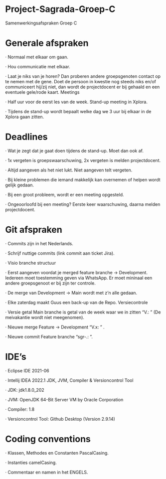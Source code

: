 # Project-Sagrada-Groep-C
Samenwerkingsafspraken Groep C

# Generale afspraken
·	Normaal met elkaar om gaan.

·	Hou communicatie met elkaar.

·	Laat je niks van je horen? Dan proberen andere groepsgenoten contact op te nemen met de gene. Doet de persoon in kwestie nog steeds niks en/of communiceert hij/zij niet, dan wordt de projectdocent er bij gehaald en een eventuele gele/rode kaart.
Meetings

·	Half uur voor de eerst les van de week. Stand-up meeting in Xplora.

·	Tijdens de stand-up wordt bepaalt welke dag we 3 uur bij elkaar in de Xplora gaan zitten.

# Deadlines
·	Wat je zegt dat je gaat doen tijdens de stand-up. Moet dan ook af.

·	1x vergeten is groepswaarschuwing, 2x vergeten is melden projectdocent.

·	Altijd aangeven als het niet lukt. Niet aangeven telt vergeten.

·	Bij kleine problemen die iemand makkelijk kan overnemen of helpen wordt gelijk gedaan.

·	Bij een groot probleem, wordt er een meeting opgesteld.

·	Ongeoorloofd bij een meeting? Eerste keer waarschuwing, daarna melden projectdocent. 

# Git afspraken
·	Commits zijn in het Nederlands.

·	Schrijf nuttige commits (link commit aan ticket Jira).

·	Visio branche structuur

·	Eerst aangeven voordat je merged feature branche -> Development. Iedereen moet toestemming geven via WhatsApp. Er moet mininaal een andere groepsgenoot er bij zijn ter controle.

·	De merge van Development -> Main wordt met z’n alle gedaan.  

·	Elke zaterdag maakt Guus een back-up van de Repo.
Versiecontrole

·	Versie getal Main branche is getal van de week waar we in zitten “V<weeknummer>.<hot fixes>: <beschrijving>” (De meivakantie wordt niet meegenomen).

·	Nieuwe merge Feature -> Development “V<weeknummer>.x: <beschrijving>” .

·	Nieuwe commit Feature branche “sgr-<ticketnummer>.<commit nummer>: <beschrijving>”.

# IDE’s
·	Eclipse IDE 2021-06

·	Intellij IDEA 2022.1
JDK, JVM, Compiler & Versioncontrol Tool 

·	JDK: jdk1.8.0_202

·	JVM: OpenJDK 64-Bit Server VM by Oracle Corporation

·	Compiler: 1.8

·	Versioncontrol Tool: Github Desktop (Version 2.9.14)

# Coding conventions
· Klassen, Methodes en Constanten PascalCasing. 

·	Instanties camelCasing.

·	Commentaar en namen in het ENGELS.
